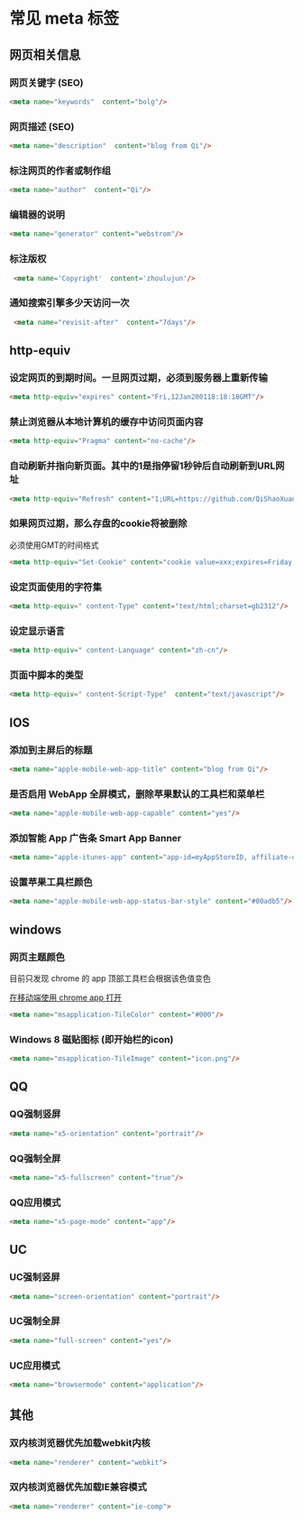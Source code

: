 # 常见 meta 标签

## 网页相关信息

### 网页关键字 (SEO)
```html
<meta name="keywords"  content="bolg"/>
```

### 网页描述 (SEO)
```html
<meta name="description"  content="blog from Qi"/>
```

### 标注网页的作者或制作组
```html
<meta name="author"  content="Qi"/>
```

### 编辑器的说明
```html
<meta name="generator" content="webstrom"/> 
```

### 标注版权
```html
 <meta name='Copyright'  content='zhoulujun'/>
```
 
### 通知搜索引擎多少天访问一次
```html
 <meta name="revisit-after"  content="7days"/>
```

## http-equiv

### 设定网页的到期时间。一旦网页过期，必须到服务器上重新传输
```html
<meta http-equiv="expires" content="Fri,12Jan200118:18:18GMT"/> 
```
### 禁止浏览器从本地计算机的缓存中访问页面内容
```html
<meta http-equiv="Pragma" content="no-cache"/> 
```

### 自动刷新并指向新页面。其中的1是指停留1秒钟后自动刷新到URL网址
```html
<meta http-equiv="Refresh" content="1;URL=https://github.com/QiShaoXuan"/>
```

### 如果网页过期，那么存盘的cookie将被删除
必须使用GMT的时间格式
```html
<meta http-equiv="Set-Cookie" content="cookie value=xxx;expires=Friday,12-Jan-200118:18:18GMT；path=/"/>
```

###  设定页面使用的字符集
```html
<meta http-equiv=" content-Type" content="text/html;charset=gb2312"/> 
```

### 设定显示语言
```html
<meta http-equiv=" content-Language" content="zh-cn"/> 
```

### 页面中脚本的类型
```html
<meta http-equiv=" content-Script-Type"  content="text/javascript"/>
```

## IOS

### 添加到主屏后的标题
```html
<meta name="apple-mobile-web-app-title" content="blog from Qi"/>
```

### 是否启用 WebApp 全屏模式，删除苹果默认的工具栏和菜单栏
```html
<meta name="apple-mobile-web-app-capable" content="yes"/>
```

### 添加智能 App 广告条 Smart App Banner
```html
<meta name="apple-itunes-app" content="app-id=myAppStoreID, affiliate-data=myAffiliateData, app-argument=https://github.com/QiShaoXuan"/>
```

### 设置苹果工具栏颜色
```html
<meta name="apple-mobile-web-app-status-bar-style" content="#00adb5"/>
```

## windows

### 网页主题颜色
目前只发现 chrome 的 app 顶部工具栏会根据该色值变色

<a href="https://qishaoxuan.github.io/blog/">在移动端使用 chrome app 打开</a>

```html
<meta name="msapplication-TileColor" content="#000"/>    
```
### Windows 8 磁贴图标 (即开始栏的icon)

```html
<meta name="msapplication-TileImage" content="icon.png"/> 
```

## QQ

### QQ强制竖屏
```html
<meta name="x5-orientation" content="portrait"/>
```

### QQ强制全屏
```html
<meta name="x5-fullscreen" content="true"/>
```

### QQ应用模式
```html
<meta name="x5-page-mode" content="app"/>
```

## UC

### UC强制竖屏
```html
<meta name="screen-orientation" content="portrait"/>
```
### UC强制全屏
```html
<meta name="full-screen" content="yes"/>
```
### UC应用模式
```html
<meta name="browsermode" content="application"/>
```


## 其他

### 双内核浏览器优先加载webkit内核
```html
<meta name="renderer" content="webkit">
```

### 双内核浏览器优先加载IE兼容模式
```html
<meta name="renderer" content="ie-comp">
```

